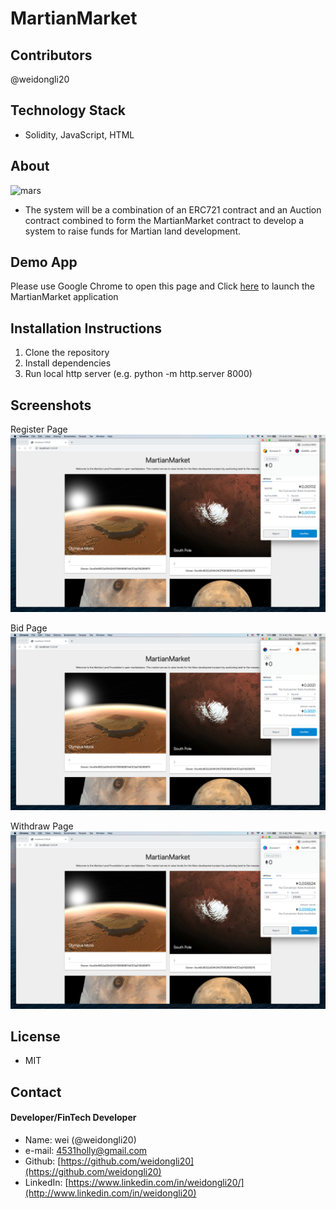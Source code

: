 # MartianMarket

## Contributors

@weidongli20

## Technology Stack

- Solidity, JavaScript, HTML

## About

![mars](https://image.shutterstock.com/image-photo/silhouette-astronaut-standing-on-rocky-600w-1049625047.jpg)

- The system will be a combination of an ERC721 contract and an Auction contract combined to form the MartianMarket contract to develop a system to raise funds for Martian land development.

## Demo App

Please use Google Chrome to open this page and Click [here](https://weidongli20.github.io/Martian-Market-truffle/) to launch the MartianMarket application

## Installation Instructions

1. Clone the repository
2. Install dependencies
3. Run local http server (e.g. python -m http.server 8000)

## Screenshots

Register Page
![shot1](./Images/shot-1.png)

Bid Page
![shot2](./Images/shot-2.png)

Withdraw Page
![shot3](./Images/shot-3.png)

## License

- MIT

## Contact

#### Developer/FinTech Developer

- Name: wei (@weidongli20)
- e-mail: 4531holly@gmail.com
- Github: [https://github.com/weidongli20](https://github.com/weidongli20)
- LinkedIn: [https://www.linkedin.com/in/weidongli20/](http://www.linkedin.com/in/weidongli20)
